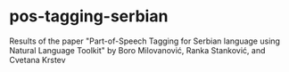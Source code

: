 # pos-tagging-serbian
Results of the paper "Part-of-Speech Tagging for Serbian language using Natural Language Toolkit" by Boro Milovanović, Ranka Stanković, and Cvetana Krstev
